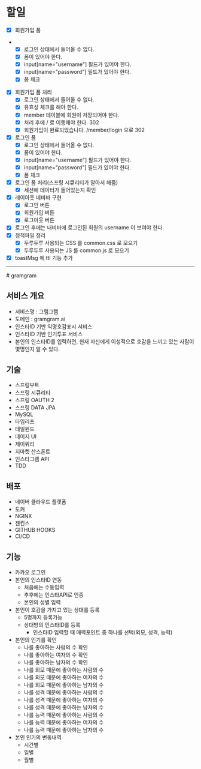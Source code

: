 # 할일

- [x] 회원가입 폼
-   - [x] 로그인 상태에서 들어올 수 없다.
    - [x] 폼이 있어야 한다.
    - [x] input[name="username"] 필드가 있어야 한다.
    - [x] input[name="password"] 필드가 있어야 한다.
    - [x] 폼 체크
- [x] 회원가입 폼 처리
  - [x] 로그인 상태에서 들어올 수 없다.
  - [x] 유효성 체크를 해야 한다.
  - [x] member 테이블에 회원이 저장되어야 한다.
  - [x] 처리 후에 / 로 이동해야 한다. 302
  - [x] 회원가입이 완료되었습니다. /member/login 으로 302 
- [x] 로그인 폼
  - [x] 로그인 상태에서 들어올 수 없다.
  - [x] 폼이 있어야 한다.
  - [x] input[name="username"] 필드가 있어야 한다.
  - [x] input[name="password"] 필드가 있어야 한다.
  - [x] 폼 체크
- [x] 로그인 폼 처리(스프링 시큐리티가 알아서 해줌)
  - [x] 세션에 데이터가 들어있는지 확인
- [x] 레이아웃 네비바 구현
  - [x] 로그인 버튼
  - [x] 회원가입 버튼
  - [x] 로그아웃 버튼 
- [x] 로그인 후에는 내비바에 로그인된 회원의 username 이 보여야 한다.
- [x] 정적파일 정리
  - [x] 두루두루 사용되는 CSS 를 common.css 로 모으기
  - [x] 두루두루 사용되는 JS 를 common.js 로 모으기
- [x] toastMsg 에 ttl 기능 추가

<hr>
# gramgram

## 서비스 개요
- 서비스명 : 그램그램
- 도메인 : gramgram.ai
- 인스타ID 기반 익명호감표시 서비스
- 인스타ID 기반 인기투표 서비스
- 본인의 인스타ID를 입력하면, 현재 자신에게 이성적으로 호감을 느끼고 있는 사람이 몇명인지 알 수 있다.

## 기술
- 스프링부트
- 스프링 시큐리티
- 스프링 OAUTH 2
- 스프링 DATA JPA
- MySQL
- 타임리프
- 테일윈드
- 데이지 UI
- 제이쿼리
- 지마켓 산스폰트
- 인스타그램 API
- TDD

## 배포
- 네이버 클라우드 플랫폼
- 도커
- NGINX
- 젠킨스
- GITHUB HOOKS
- CI/CD

## 기능
- 카카오 로그인
- 본인의 인스타ID 연동
	- 처음에는 수동입력
    - 추후에는 인스타API로 인증
    - 본인의 성별 입력
- 본인이 호감을 가지고 있는 상대를 등록
	- 5명까지 등록가능
    - 상대방의 인스타ID를 등록
		- 인스타ID 입력할 때 매력포인트 중 하나를 선택(외모, 성격, 능력)
- 본인의 인기를 확인
	- 나를 좋아하는 사람의 수 확인
    - 나를 좋아하는 여자의 수 확인
    - 나를 좋아하는 남자의 수 확인
    - 나를 외모 때문에 좋아하는 사람의 수
    - 나를 외모 때문에 좋아하는 여자의 수
    - 나를 외모 때문에 좋아하는 남자의 수
    - 나를 성격 때문에 좋아하는 사람의 수
    - 나를 성격 때문에 좋아하는 여자의 수
    - 나를 성격 때문에 좋아하는 남자의 수
    - 나를 능력 때문에 좋아하는 사람의 수
    - 나를 능력 때문에 좋아하는 여자의 수
    - 나를 능력 때문에 좋아하는 남자의 수
- 본인 인기의 변동내역
	- 시간별
    - 일별
    - 월별
